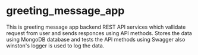 # greeting_message_app
This is greeting message app backend REST API services which vallidate request from user and sends responces using API methods.
Stores the data using MongoDB database and tests the API methods using Swagger also winston's logger is used to log the data.

